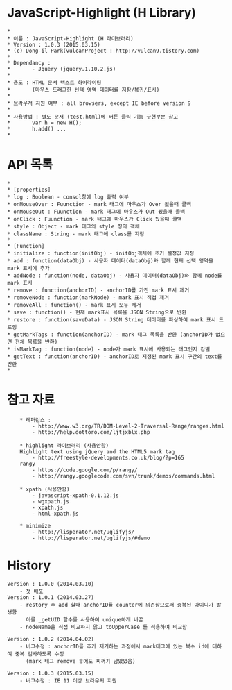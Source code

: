 # JavaScript-Highlight (H Library)


	* 
	* 이름 : JavaScript-Highlight (H 라이브러리)
	* Version : 1.0.3 (2015.03.15)
	* (c) Dong-il Park(vulcanProject : http://vulcan9.tistory.com)
	* 
	* Dependancy : 
	* 		- Jquery (jquery.1.10.2.js)
	* 
	* 용도 : HTML 문서 텍스트 하이라이팅 
	* 		(마우스 드래그한 선택 영역 데이터를 저장/복귀/표시)
	* 
	* 브라우져 지원 여부 : all browsers, except IE before version 9
	* 
	* 사용방법 : 별도 문서 (test.html)에 버튼 클릭 기능 구현부분 참고
	* 		var h = new H();
	* 		h.add() ...
	* 
# API 목록
	* 
	* [properties]
	* log : Boolean - consol창에 log 출력 여부
	* onMouseOver : Fuunction - mark 태그에 마우스가 Over 됬을때 콜백
	* onMouseOut : Fuunction - mark 태그에 마우스가 Out 됬을때 콜백
	* onClick : Fuunction - mark 태그에 마우스가 Click 됬을때 콜백
	* style : Object - mark 태그의 style 정의 객체
	* className : String - mark 태그에 class를 지정
	* 
	* [Function]
	* initialize : function(initObj) - initObj객체에 초기 설정값 지정
	* add : function(dataObj) - 사용자 데이터(dataObj)와 함께 현재 선택 영역을 mark 표시에 추가
	* addNode : function(node, dataObj) - 사용자 데이터(dataObj)와 함께 node를 mark 표시
	* remove : function(anchorID) - anchorID를 가진 mark 표시 제거
	* removeNode : function(markNode) - mark 표시 직접 제거
	* removeAll : function() - mark 표시 모두 제거
	* save : function() - 현재 mark표시 목록을 JSON String으로 반환
	* restore : function(saveData) - JSON String 데이터를 파싱하여 mark 표시 드로잉
	* getMarkTags : function(anchorID) - mark 태그 목록을 반환 (anchorID가 없으면 전체 목록을 반환)
	* isMarkTag : function(node) - node가 mark 표시에 사용되는 태그인지 감별
	* getText : function(anchorID) - anchorID로 지정된 mark 표시 구간의 text를 반환
	* 

# 참고 자료

		* 레퍼런스 : 
			- http://www.w3.org/TR/DOM-Level-2-Traversal-Range/ranges.html
			- http://help.dottoro.com/ljtjxblx.php
		
		* highlight 라이브러리 (사용안함)
		Highlight text using jQuery and the HTML5 mark tag
			- http://freestyle-developments.co.uk/blog/?p=165
		rangy
			- https://code.google.com/p/rangy/	
			- http://rangy.googlecode.com/svn/trunk/demos/commands.html
		
		* xpath (사용안함)
			- javascript-xpath-0.1.12.js
			- wgxpath.js
			- xpath.js
			- html-xpath.js
		
		* minimize
			- http://lisperator.net/uglifyjs/
			- http://lisperator.net/uglifyjs/#demo
		
# History
	
	Version : 1.0.0 (2014.03.10)
		- 첫 배포
	Version : 1.0.1 (2014.03.27)
		- restory 후 add 할때 anchorID를 counter에 의존함으로써 중복된 아이디가 발생함
		  이를 _getUID 함수를 사용하여 unique하게 바꿈
		- nodeName을 직접 비교하지 않고 toUpperCase 를 적용하여 비교함
	
	Version : 1.0.2 (2014.04.02)
		- 버그수정 : anchorID를 추가 제거하는 과정에서 mark태그에 있는 복수 id에 대하여 중복 검사하도록 수정
		  (mark 태그 remove 후에도 찌꺼기 남았었음)
		  
	Version : 1.0.3 (2015.03.15)
		- 버그수정 : IE 11 이상 브라우저 지원
	
